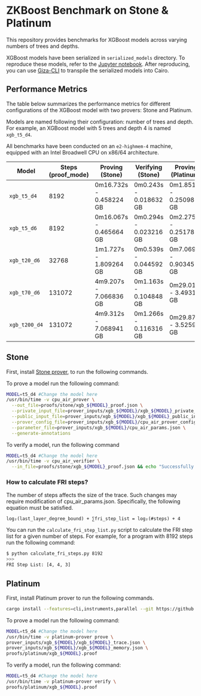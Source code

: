 # ZKBoost Benchmark on Stone & Platinum

This repository provides benchmarks for XGBoost models across varying numbers of trees and depths. 

XGBoost models have been serialized in `serialized_models` directory. To reproduce these models, refer to the [Jupyter notebook](xgb.ipynb). 
After reproducing, you can use [Giza-CLI](https://docs.gizatech.xyz/products/platform/resources/transpile) to transpile the serialized models into Cairo.

## Performance Metrics

The table below summarizes the performance metrics for different configurations of the XGBoost model with two provers: Stone and Platinum.

Models are named following their configuration: number of trees and depth. For example, an XGBoost model with 5 trees and depth 4 is named `xgb_t5_d4`.

All benchmarks have been conducted on an `e2-highmem-4` machine, equipped with an Intel Broadwell CPU on x86/64 architecture.

| Model         | Steps (proof_mode) | Proving (Stone)         | Verifying (Stone)       | Proving (Platinum)       | Verifying (Platinum)    |
| ------------- | ------------------ | ----------------------- | ----------------------- | ------------------------ | ----------------------- |
| `xgb_t5_d4`   | 8192               | 0m16.732s - 0.458224 GB | 0m0.243s  - 0.018632 GB | 0m1.851s   - 0.250984 GB | 0m0.038s  - 0.00554 GB  |
| `xgb_t5_d6`   | 8192               | 0m16.067s - 0.465664 GB | 0m0.294s  - 0.023216 GB | 0m2.275s   - 0.251788 GB | 0m0.037s  - 0.005388 GB |
| `xgb_t20_d6`  | 32768              | 1m1.727s  - 1.809264 GB | 0m0.539s  - 0.044592 GB | 0m7.069s   - 0.903456 GB | 0m0.119s  - 0.00964 GB  |
| `xgb_t70_d6`  | 131072             | 4m9.207s  - 7.066836 GB | 0m1.163s  - 0.104848 GB | 0m29.017s  - 3.49316 GB  | 0m0.465s  - 0.0249 GB   |
| `xgb_t200_d4` | 131072             | 4m9.312s  - 7.068941 GB | 0m1.266s  - 0.116316 GB | 0m29.871s  - 3.52598 GB  | 0m0.468s  - 0.025004 GB |

## Stone 

First, install [Stone prover](https://github.com/starkware-libs/stone-prover), to run the following commands.

To prove a model run the following command:
```bash
MODEL=t5_d4 #Change the model here
/usr/bin/time -v cpu_air_prover \
  --out_file=proofs/stone/xgb_${MODEL}_proof.json \
  --private_input_file=prover_inputs/xgb_${MODEL}/xgb_${MODEL}_private_input.json \
  --public_input_file=prover_inputs/xgb_${MODEL}/xgb_${MODEL}_public_input.json \
  --prover_config_file=prover_inputs/xgb_${MODEL}/cpu_air_prover_config.json \
  --parameter_file=prover_inputs/xgb_${MODEL}/cpu_air_params.json \
  --generate-annotations
```

To verify a model, run the following command
```bash
MODEL=t5_d4 #Change the model here
/usr/bin/time -v cpu_air_verifier \
  --in_file=proofs/stone/xgb_${MODEL}_proof.json && echo "Successfully verified proof."
```

### How to calculate FRI steps?
The number of steps affects the size of the trace. Such changes may require modification of cpu_air_params.json. Specifically, the following equation must be satisfied.
```
log₂(last_layer_degree_bound) + ∑fri_step_list = log₂(#steps) + 4
```

You can run the `calculate_fri_step_list.py` script to calculate the FRI step list for a given number of steps. 
For example, for a program with 8192 steps run the following command:
```bash
$ python calculate_fri_steps.py 8192
>>>
FRI Step List: [4, 4, 3]
```

## Platinum

First, install Platinum prover to run the following commands.
```bash
cargo install --features=cli,instruments,parallel --git https://github.com/lambdaclass/lambdaworks.git --rev fed12d6 cairo-platinum-prover
```

To prove a model run the following command:
```bash
MODEL=t5_d4 #Change the model here
/usr/bin/time -v platinum-prover prove \
prover_inputs/xgb_${MODEL}/xgb_${MODEL}_trace.json \
prover_inputs/xgb_${MODEL}/xgb_${MODEL}_memory.json \
proofs/platinum/xgb_${MODEL}.proof 
```

To verify a model, run the following command:
```bash
MODEL=t5_d4 #Change the model here
/usr/bin/time -v platinum-prover verify \
proofs/platinum/xgb_${MODEL}.proof 
```
